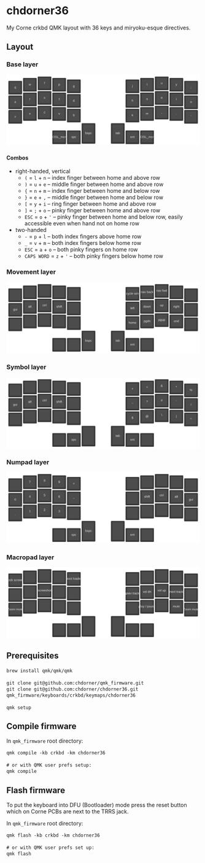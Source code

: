 # chdorner36

My Corne crkbd QMK layout with 36 keys and miryoku-esque directives.

## Layout

### Base layer
![base layer](viz/keytographer/1-Base.svg)

#### Combos

* right-handed, vertical
  * `(` = `l` + `n` – index finger between home and above row
  * `)` = `u` + `e` – middle finger between home and above row
  * `{` = `n` + `m` – index finger between home and below row
  * `}` = `e` + `,` – middle finger between home and below row
  * `[` = `y` + `i` – ring finger between home and above row
  * `]` = `;` + `o` – pinky finger between home and above row
  * `ESC` = `o` + `'` – pinky finger between home and below row, easily accessible even when hand not on home row
* two-handed
  * `-` = `p` + `l` – both index fingers above home row
  * `_` = `v` + `m` – both index fingers below home row
  * `ESC` = `a` + `o` – both pinky fingers on home row
  * `CAPS WORD` = `z` + `'` – both pinky fingers below home row

### Movement layer
![movement layer](viz/keytographer/2-Movement.svg)

### Symbol layer
![numpad layer](viz/keytographer/3-Symbols.svg)

### Numpad layer
![symbol layer](viz/keytographer/4-Numpad.svg)

### Macropad layer
![macropad layer](viz/keytographer/5-Macro.svg)

## Prerequisites

```
brew install qmk/qmk/qmk

git clone git@github.com:chdorner/qmk_firmware.git
git clone git@github.com:chdorner/chdorner36.git qmk_firmware/keyboards/crkbd/keymaps/chdorner36

qmk setup
```

## Compile firmware

In `qmk_firmware` root directory:
```
qmk compile -kb crkbd -km chdorner36

# or with QMK user prefs setup:
qmk compile
```

## Flash firmware

To put the keyboard into DFU (Bootloader) mode press the reset button which on Corne PCBs are next to the TRRS jack.

In `qmk_firmware` root directory:
```
qmk flash -kb crkbd -km chdorner36

# or with QMK user prefs set up:
qmk flash
```
